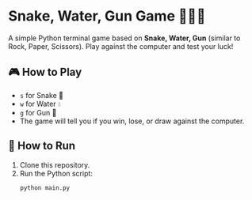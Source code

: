 # Snake, Water, Gun Game 🐍💧🔫

A simple Python terminal game based on **Snake, Water, Gun** (similar to Rock, Paper, Scissors). Play against the computer and test your luck!

## 🎮 How to Play
- `s` for Snake 🐍
- `w` for Water 💧
- `g` for Gun 🔫
- The game will tell you if you win, lose, or draw against the computer.

## 🚀 How to Run
1. Clone this repository.
2. Run the Python script:
   ```bash
   python main.py
